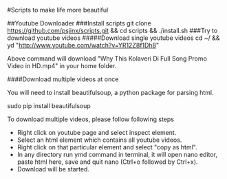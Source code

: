 #Scripts to make life more beautiful

##Youtube Downloader
###Install scripts
git clone https://github.com/psjinx/scripts.git && cd scripts && ./install.sh
###Try to download youtube videos
#####Download single youtube videos
cd ~/ && yd "http://www.youtube.com/watch?v=YR12Z8f1Dh8"

Above command will download "Why This Kolaveri Di Full Song Promo Video in HD.mp4"
in your home folder.

####Download multiple videos at once

You will need to install beautifulsoup, a python package for parsing html.

sudo pip install beautifulsoup

To download multiple videos, please follow following steps

- Right click on youtube page and select inspect element.
- Select an html element which contains all youtube videos.
- Right click on that particular element and select "copy as html".
- In any directory run ymd command in terminal, it will open nano editor, paste html here, save and quit nano (Ctrl+o followed by Ctrl+x).
- Download will be started.
